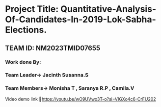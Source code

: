 # Project Title: Quantitative-Analysis-Of-Candidates-In-2019-Lok-Sabha-Elections.
## TEAM ID: NM2023TMID07655
### Work done By:
### Team Leader-> Jacinth Susanna.S
### Team Members-> Monisha T , Saranya R.P , Camila.V

Video demo link 🔗https://youtu.be/wO9UVwx3T-o?si=VIGXo4c6-CrFU202
